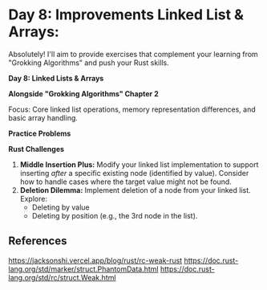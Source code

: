# Day 8: Improvements Linked List & Arrays:

Absolutely! I'll aim to provide exercises that complement your learning from "Grokking Algorithms" and push your Rust skills.

**Day 8: Linked Lists & Arrays**

**Alongside "Grokking Algorithms" Chapter 2**

Focus: Core linked list operations, memory representation differences, and basic array handling.

**Practice Problems**

**Rust Challenges**

1.  **Middle Insertion Plus:**  Modify your linked list implementation to support inserting *after* a specific existing node (identified by value). Consider how to handle cases where the target value might not be found.
2.  **Deletion Dilemma:** Implement deletion of a node from your linked list. Explore:
    *   Deleting by value 
    *   Deleting by position (e.g., the 3rd node in the list).


## References
https://jacksonshi.vercel.app/blog/rust/rc-weak-rust
https://doc.rust-lang.org/std/marker/struct.PhantomData.html
https://doc.rust-lang.org/std/rc/struct.Weak.html
